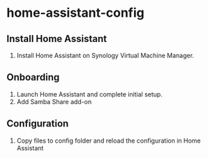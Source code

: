 # home-assistant-config

## Install Home Assistant

1. Install Home Assistant on Synology Virtual Machine Manager.

## Onboarding

1. Launch Home Assistant and complete initial setup.
2. Add Samba Share add-on

## Configuration

1. Copy files to config folder and reload the configuration in Home Assistant
